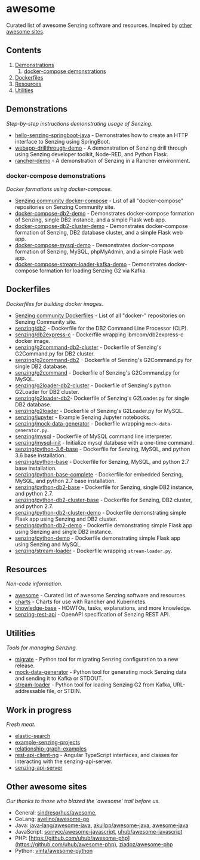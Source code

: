 # awesome

Curated list of awesome Senzing software and resources.
Inspired by [other awesome sites](#other-awesome-sites).

## Contents

1. [Demonstrations](#demonstrations)
    1. [docker-compose demonstrations](#docker-compose-demonstrations)
1. [Dockerfiles](#dockerfiles)
1. [Resources](#resources)
1. [Utilities](#utilities)

## Demonstrations

*Step-by-step instructions demonstrating usage of Senzing.*

- [hello-senzing-springboot-java](https://github.com/Senzing/hello-senzing-springboot-java) - Demonstrates how to create an HTTP interface to Senzing using SpringBoot.
- [webapp-drillthrough-demo](https://github.com/Senzing/webapp-drillthrough-demo) - A demonstration of Senzing drill through using Senzing developer toolkit, Node-RED, and Python Flask.
- [rancher-demo](https://github.com/Senzing/rancher-demo) - A demonstration of Senzing in a Rancher environment.

### docker-compose demonstrations

*Docker formations using docker-compose.*

- [Senzing community docker-compose](https://github.com/Senzing?q=docker-compose-) - List of all "docker-compose" repositories on Senzing Community site.
- [docker-compose-db2-demo](https://github.com/Senzing/docker-compose-db2-demo) - Demonstrates docker-compose formation of Senzing, single DB2 instance, and a simple Flask web app.
- [docker-compose-db2-cluster-demo](https://github.com/Senzing/docker-compose-db2-cluster-demo) - Demonstrates docker-compose formation of Senzing, DB2 database cluster, and a simple Flask web app.
- [docker-compose-mysql-demo](https://github.com/Senzing/docker-compose-mysql-demo) - Demonstrates docker-compose formation of Senzing, MySQL, phpMyAdmin, and a simple Flask web app.
- [docker-compose-stream-loader-kafka-demo](https://github.com/Senzing/docker-compose-stream-loader-kafka-demo) - Demonstrates docker-compose formation for loading Senzing G2 via Kafka.

## Dockerfiles

*Dockerfiles for building docker images.*

- [Senzing community Dockerfiles](https://github.com/Senzing?q=docker-) - List of all "docker-" repositories on Senzing Community site.
- [senzing/db2](https://github.com/Senzing/docker-db2) - Dockerfile for the DB2 Command Line Processor (CLP).
- [senzing/db2express-c](https://github.com/Senzing/docker-db2express-c) - Dockerfile wrapping ibmcom/db2express-c docker image.
- [senzing/g2command-db2-cluster](https://github.com/Senzing/docker-g2command-db2-cluster) - Dockerfile of Senzing's G2Command.py for DB2 cluster.
- [senzing/g2command-db2](https://github.com/Senzing/docker-g2command-db2) - Dockerfile of Senzing's G2Command.py for single DB2 database.
- [senzing/g2command](https://github.com/Senzing/docker-g2command) - Dockerfile of Senzing's G2Command.py for MySQL.
- [senzing/g2loader-db2-cluster](https://github.com/Senzing/docker-g2loader-db2-cluster) - Dockerfile of Senzing's python G2Loader for DB2 cluster.
- [senzing/g2loader-db2](https://github.com/Senzing/docker-g2loader-db2)- Dockerfile of Senzing's G2Loader.py for single DB2 database.
- [senzing/g2loader](https://github.com/Senzing/docker-g2loader) - Dockerfile of Senzing's G2Loader.py for MySQL.
- [senzing/jupyter](https://github.com/Senzing/docker-jupyter) - Example Senzing Jupyter notebooks.
- [senzing/mock-data-generator](https://github.com/Senzing/mock-data-generator) - Dockerfile wrapping `mock-data-generator.py`.
- [senzing/mysql](https://github.com/Senzing/docker-mysql) - Dockerfile of MySQL command line interpreter.
- [senzing/mysql-init](https://github.com/Senzing/docker-mysql-init) - Initialize mysql database with a one-time command.
- [senzing/python-3.6-base](https://github.com/Senzing/docker-python-3.6-base) - Dockerfile for Senzing, MySQL, and python 3.6 base installation.
- [senzing/python-base](https://github.com/Senzing/docker-python-base) - Dockerfile for Senzing, MySQL, and python 2.7 base installation.
- [senzing/python-base-complete](https://github.com/Senzing/docker-python-base-complete) - Dockerfile for embedded Senzing, MySQL, and python 2.7 base installation.
- [senzing/python-db2-base](https://github.com/Senzing/docker-python-db2-base) - Dockerfile for Senzing, single DB2 instance, and python 2.7.
- [senzing/python-db2-cluster-base](https://github.com/Senzing/docker-python-db2-cluster-base) - Dockerfile for Senzing, DB2 cluster, and python 2.7.
- [senzing/python-db2-cluster-demo](https://github.com/Senzing/docker-python-db2-cluster-demo) - Dockerfile demonstrating simple Flask app using Senzing and DB2 cluster.
- [senzing/python-db2-demo](https://github.com/Senzing/docker-python-db2-demo) - Dockerfile demonstrating simple Flask app using Senzing and single DB2 instance.
- [senzing/python-demo](https://github.com/Senzing/docker-python-demo) - Dockerfile demonstrating simple Flask app using Senzing and MySQL.
- [senzing/stream-loader](https://github.com/Senzing/stream-loader) - Dockerfile  wrapping `stream-loader.py`.

## Resources

*Non-code information.*

- [awesome](https://github.com/Senzing/awesome) - Curated list of awesome Senzing software and resources.
- [charts](https://github.com/Senzing/charts) - Charts for use with Rancher and Kubernetes.
- [knowledge-base](https://github.com/Senzing/knowledge-base) - HOWTOs, tasks, explanations, and more knowledge.
- [senzing-rest-api](https://github.com/Senzing/senzing-rest-api) - OpenAPI specification of Senzing REST API.

## Utilities

*Tools for managing Senzing.*

- [migrate](https://github.com/Senzing/migrate) - Python tool for migrating Senzing configuration to a new release.
- [mock-data-generator](https://github.com/Senzing/mock-data-generator) - Python tool for generating mock Senzing data and sending it to Kafka or STDOUT.
- [stream-loader](https://github.com/Senzing/stream-loader) - Python tool for loading Senzing G2 from Kafka, URL-addressable file, or STDIN.

## Work in progress

*Fresh meat.*

- [elastic-search](https://github.com/Senzing/elasticsearch)
- [example-senzing-projects](https://github.com/Senzing/example-senzing-projects)
- [relationship-graph-examples](https://github.com/Senzing/relationship-graph-examples)
- [rest-api-client-ng](https://github.com/Senzing/rest-api-client-ng) - Angular TypeScript interfaces, and classes for interacting with the senzing-api-server.
- [senzing-api-server](https://github.com/Senzing/senzing-api-server)

## Other awesome sites

*Our thanks to those who blazed the 'awesome' trail before us.*

- General:
  [sindresorhus/awesome](https://github.com/sindresorhus/awesome),
- GoLang:
  [avelino/awesome-go](https://github.com/avelino/awesome-go)
- Java:
  [java-lang/awesome-java](https://github.com/java-lang/awesome-java),
  [akullpp/awesome-java](https://github.com/akullpp/awesome-java),
  [awesome-java](https://github.com/uhub/awesome-java)
- JavaScript:
  [sorrycc/awesome-javascript](https://github.com/sorrycc/awesome-javascript),
  [uhub/awesome-javascript](https://github.com/uhub/awesome-javascript)  
- PHP:
  [https://github.com/uhub/awesome-php](https://github.com/uhub/awesome-php),
  [ziadoz/awesome-php](https://github.com/ziadoz/awesome-php)
- Python:
  [vinta/awesome-python](https://github.com/vinta/awesome-python)
